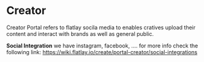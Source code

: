 <!-- TITLE: Creator Portal -->
<!-- SUBTITLE: Creator's Social Media -->

# Creator
Creator Portal refers to flatlay socila media to enables cratives upload their content and interact with brands as well as general public.

**Social Integration**
we have instagram, facebook, ....
for more info check the following link:
https://wiki.flatlay.io/create/portal-creator/social-integrations


